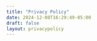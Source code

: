 ```yaml
---
title: "Privacy Policy"
date: 2024-12-08T16:29:49-05:00
draft: false
layout: privacypolicy
---
```


